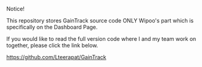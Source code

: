 Notice!

This repository stores GainTrack source code ONLY Wipoo's part which is specifically on the Dashboard Page.

If you would like to read the full version code where I and my team work on together, please click the link below.

https://github.com/Lteerapat/GainTrack

